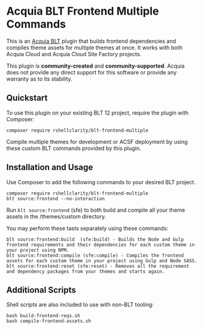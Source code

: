 Acquia BLT Frontend Multiple Commands
====

This is an [Acquia BLT](https://github.com/acquia/blt) plugin that builds frontend dependencies and compiles theme assets for multiple themes at once. It works with both Acquia Cloud and Acquia Cloud Site Factory projects.

This plugin is **community-created** and **community-supported**. Acquia does not provide any direct support for this software or provide any warranty as to its stability.

## Quickstart

To use this plugin on your existing BLT 12 project, require the plugin with Composer:

`composer require rshellclarity/blt-frontend-multiple`

Compile multiple themes for development or ACSF deployment by using these custom BLT commands provided by this plugin.


## Installation and Usage

Use Composer to add the following commands to your desired BLT project.

```
composer require rshellclarity/blt-frontend-multiple
blt source:frontend --no-interaction
```
Run `blt source:frontend`  (sfe) to both build and compile all your theme assets in the /themes/custom directory.


You may perform these tasts separately using these commands:

```
blt source:frontend:build  (sfe:build) - Builds the Node and Gulp frontend requirements and their dependencies for each custom theme in your project using NPM.
blt source:frontend:compile (sfe:compile) - Compiles the frontend assets for each custom theme in your project using Gulp and Node SASS.
blt source:frontend:reset (sfe:reset) - Removes all the requirement and dependency packages from your themes and starts again.
```

## Additional Scripts

Shell scripts are also included to use with non-BLT tooling:
```
bash build-frontend-reqs.sh
bash compile-frontend-assets.sh
```
